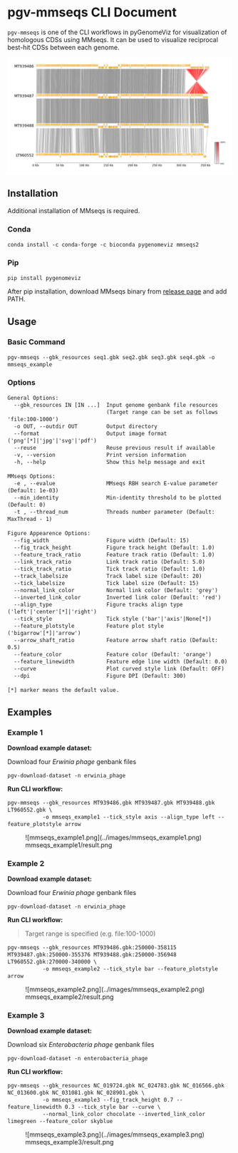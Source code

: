 # pgv-mmseqs CLI Document

`pgv-mmseqs` is one of the CLI workflows in pyGenomeViz for
visualization of homologous CDSs using MMseqs.
It can be used to visualize reciprocal best-hit CDSs between each genome.

![mmseqs_example1.png](../images/mmseqs_example1.png)

## Installation

Additional installation of MMseqs is required.

### Conda

    conda install -c conda-forge -c bioconda pygenomeviz mmseqs2

### Pip

    pip install pygenomeviz

After pip installation, download MMseqs binary from [release page](https://github.com/soedinglab/MMseqs2/releases) and add PATH.

## Usage

### Basic Command

    pgv-mmseqs --gbk_resources seq1.gbk seq2.gbk seq3.gbk seq4.gbk -o mmseqs_example

### Options

    General Options:
      --gbk_resources IN [IN ...]  Input genome genbank file resources
                                   (Target range can be set as follows 'file:100-1000')
      -o OUT, --outdir OUT         Output directory
      --format                     Output image format ('png'[*]|'jpg'|'svg'|'pdf')
      --reuse                      Reuse previous result if available
      -v, --version                Print version information
      -h, --help                   Show this help message and exit

    MMseqs Options:
      -e , --evalue                MMseqs RBH search E-value parameter (Default: 1e-03)
      --min_identity               Min-identity threshold to be plotted (Default: 0)
      -t , --thread_num            Threads number parameter (Default: MaxThread - 1)

    Figure Appearence Options:
      --fig_width                  Figure width (Default: 15)
      --fig_track_height           Figure track height (Default: 1.0)
      --feature_track_ratio        Feature track ratio (Default: 1.0)
      --link_track_ratio           Link track ratio (Default: 5.0)
      --tick_track_ratio           Tick track ratio (Default: 1.0)
      --track_labelsize            Track label size (Default: 20)
      --tick_labelsize             Tick label size (Default: 15)
      --normal_link_color          Normal link color (Default: 'grey')
      --inverted_link_color        Inverted link color (Default: 'red')
      --align_type                 Figure tracks align type ('left'|'center'[*]|'right')
      --tick_style                 Tick style ('bar'|'axis'|None[*])
      --feature_plotstyle          Feature plot style ('bigarrow'[*]|'arrow')
      --arrow_shaft_ratio          Feature arrow shaft ratio (Default: 0.5)
      --feature_color              Feature color (Default: 'orange')
      --feature_linewidth          Feature edge line width (Default: 0.0)
      --curve                      Plot curved style link (Default: OFF)
      --dpi                        Figure DPI (Default: 300)

    [*] marker means the default value.

## Examples

### Example 1

**Download example dataset:**

Download four *Erwinia phage* genbank files

    pgv-download-dataset -n erwinia_phage

**Run CLI workflow:**

    pgv-mmseqs --gbk_resources MT939486.gbk MT939487.gbk MT939488.gbk LT960552.gbk \
               -o mmseqs_example1 --tick_style axis --align_type left --feature_plotstyle arrow

<figure markdown>
  ![mmseqs_example1.png](../images/mmseqs_example1.png)
  <figcaption>mmseqs_example1/result.png</figcaption>
</figure>

### Example 2

**Download example dataset:**

Download four *Erwinia phage* genbank files

    pgv-download-dataset -n erwinia_phage

**Run CLI workflow:**

> Target range is specified (e.g. file:100-1000)

    pgv-mmseqs --gbk_resources MT939486.gbk:250000-358115 MT939487.gbk:250000-355376 MT939488.gbk:250000-356948 LT960552.gbk:270000-340000 \
               -o mmseqs_example2 --tick_style bar --feature_plotstyle arrow

<figure markdown>
  ![mmseqs_example2.png](../images/mmseqs_example2.png)
  <figcaption>mmseqs_example2/result.png</figcaption>
</figure>

### Example 3

**Download example dataset:**

Download six *Enterobacteria phage* genbank files

    pgv-download-dataset -n enterobacteria_phage

**Run CLI workflow:**

    pgv-mmseqs --gbk_resources NC_019724.gbk NC_024783.gbk NC_016566.gbk NC_013600.gbk NC_031081.gbk NC_028901.gbk \
               -o mmseqs_example3 --fig_track_height 0.7 --feature_linewidth 0.3 --tick_style bar --curve \
               --normal_link_color chocolate --inverted_link_color limegreen --feature_color skyblue

<figure markdown>
  ![mmseqs_example3.png](../images/mmseqs_example3.png)
  <figcaption>mmseqs_example3/result.png</figcaption>
</figure>
